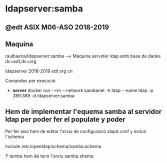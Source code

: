 # ldapserver:samba

## @edt ASIX M06-ASO 2018-2019

## Maquina

raulbaena/ldapserver:samba --> Maquina servidor ldap amb base de dades dc=edt,dc=org

ldapserver 2018-2019 edt.org cn

Comandes per execució

 * **server** docker run --rm --network sambanet -h ldap --name ldap -p 389:389 -d ldapserver:samba


## Hem de implementar l'equema samba al servidor ldap per poder fer el populate y poder 

Per fer aixo hem de editar l'arxiu de configuració slapd.conf y incluir l'schema

include         /etc/openldap/schema/samba.schema

Y tambe hem de tenir l'arxiu samba.shema



